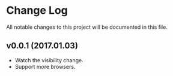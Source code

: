 # Change Log
All notable changes to this project will be documented in this file.

## v0.0.1 (2017.01.03)

* Watch the visibility change.
* Support more browsers.
